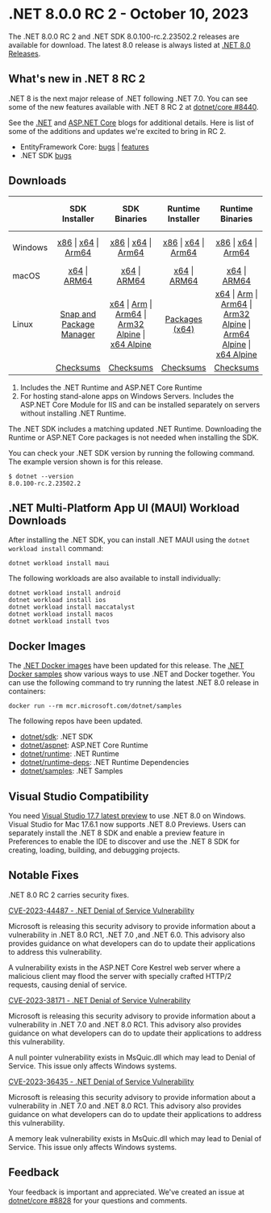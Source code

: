 # .NET 8.0.0 RC 2 - October 10, 2023

The .NET 8.0.0 RC 2 and .NET SDK 8.0.100-rc.2.23502.2 releases are available for download. The latest 8.0 release is always listed at [.NET 8.0 Releases](../README.md).

## What's new in .NET 8 RC 2

.NET 8 is the next major release of .NET following .NET 7.0. You can see some of the new features available with .NET 8 RC 2 at [dotnet/core #8440](https://github.com/dotnet/core/issues/8440).

See the [.NET][dotnet-blog] and [ASP.NET Core][aspnet-blog] blogs for additional details.
Here is list of some of the additions and updates we're excited to bring in RC 2.

* EntityFramework Core: [bugs][ef_bugs] | [features][ef_features]
* .NET SDK [bugs][sdk_bugs]

## Downloads

|           | SDK Installer                        | SDK Binaries                 | Runtime Installer                                        | Runtime Binaries                                 | ASP.NET Core Runtime           |Windows Desktop Runtime          |
| --------- | :------------------------------------------:     | :----------------------:                 | :---------------------------:                            | :-------------------------:                      | :-----------------:            | :-----------------:            |
| Windows   | [x86][dotnet-sdk-win-x86.exe] \| [x64][dotnet-sdk-win-x64.exe] \| [Arm64][dotnet-sdk-win-arm64.exe] | [x86][dotnet-sdk-win-x86.zip] \| [x64][dotnet-sdk-win-x64.zip] \|  [Arm64][dotnet-sdk-win-arm64.zip] | [x86][dotnet-runtime-win-x86.exe] \| [x64][dotnet-runtime-win-x64.exe] \| [Arm64][dotnet-runtime-win-arm64.exe] | [x86][dotnet-runtime-win-x86.zip] \| [x64][dotnet-runtime-win-x64.zip] \| [Arm64][dotnet-runtime-win-arm64.zip] | [x86][aspnetcore-runtime-win-x86.exe] \| [x64][aspnetcore-runtime-win-x64.exe] \|; [Hosting Bundle][dotnet-hosting-win.exe] | [x86][windowsdesktop-runtime-win-x86.exe] \| [x64][windowsdesktop-runtime-win-x64.exe] \| [Arm64][windowsdesktop-runtime-win-arm64.exe] |
| macOS     | [x64][dotnet-sdk-osx-x64.pkg] \| [ARM64][dotnet-sdk-osx-arm64.pkg] | [x64][dotnet-sdk-osx-x64.tar.gz] \| [ARM64][dotnet-sdk-osx-arm64.tar.gz]  | [x64][dotnet-runtime-osx-x64.pkg] \| [ARM64][dotnet-runtime-osx-arm64.pkg] | [x64][dotnet-runtime-osx-x64.tar.gz] \| [ARM64][dotnet-runtime-osx-arm64.tar.gz]| [x64][aspnetcore-runtime-osx-x64.tar.gz] \| [ARM64][aspnetcore-runtime-osx-arm64.tar.gz] | - |
| Linux     |  [Snap and Package Manager](../install-linux.md)  | [x64][dotnet-sdk-linux-x64.tar.gz] \| [Arm][dotnet-sdk-linux-arm.tar.gz]  \| [Arm64][dotnet-sdk-linux-arm64.tar.gz] \| [Arm32 Alpine][dotnet-sdk-linux-musl-arm.tar.gz]  \| [x64 Alpine][dotnet-sdk-linux-musl-x64.tar.gz] | [Packages (x64)][linux-packages] | [x64][dotnet-runtime-linux-x64.tar.gz] \| [Arm][dotnet-runtime-linux-arm.tar.gz] \| [Arm64][dotnet-runtime-linux-arm64.tar.gz] \| [Arm32 Alpine][dotnet-runtime-linux-musl-arm.tar.gz] \| [Arm64 Alpine][dotnet-runtime-linux-musl-arm64.tar.gz] \| [x64 Alpine][dotnet-runtime-linux-musl-x64.tar.gz]  | [x64][aspnetcore-runtime-linux-x64.tar.gz]  \| [Arm][aspnetcore-runtime-linux-arm.tar.gz] \| [Arm64][aspnetcore-runtime-linux-arm64.tar.gz] \| [x64 Alpine][aspnetcore-runtime-linux-musl-x64.tar.gz] | - |
|  | [Checksums][checksums-sdk]                             | [Checksums][checksums-sdk]                                      | [Checksums][checksums-runtime]                             | [Checksums][checksums-runtime]  | [Checksums][checksums-runtime]  | [Checksums][checksums-runtime] |

1. Includes the .NET Runtime and ASP.NET Core Runtime
2. For hosting stand-alone apps on Windows Servers. Includes the ASP.NET Core Module for IIS and can be installed separately on servers without installing .NET Runtime.

The .NET SDK includes a matching updated .NET Runtime. Downloading the Runtime or ASP.NET Core packages is not needed when installing the SDK.

You can check your .NET SDK version by running the following command. The example version shown is for this release.

```console
$ dotnet --version
8.0.100-rc.2.23502.2
```

## .NET Multi-Platform App UI (MAUI) Workload Downloads

 After installing the .NET SDK, you can install .NET MAUI using the `dotnet workload install` command:

 ```console
 dotnet workload install maui
 ```

 The following workloads are also available to install individually:

 ```console
 dotnet workload install android
 dotnet workload install ios
 dotnet workload install maccatalyst
 dotnet workload install macos
 dotnet workload install tvos
 ```

## Docker Images

The [.NET Docker images](https://hub.docker.com/_/microsoft-dotnet) have been updated for this release. The [.NET Docker samples](https://github.com/dotnet/dotnet-docker/blob/main/samples/README.md) show various ways to use .NET and Docker together. You can use the following command to try running the latest .NET 8.0 release in containers:

```console
docker run --rm mcr.microsoft.com/dotnet/samples
```

The following repos have been updated.

* [dotnet/sdk](https://github.com/dotnet/dotnet-docker/blob/main/README.sdk.md): .NET SDK
* [dotnet/aspnet](https://github.com/dotnet/dotnet-docker/blob/main/README.aspnet.md): ASP.NET Core Runtime
* [dotnet/runtime](https://github.com/dotnet/dotnet-docker/blob/main/README.runtime.md): .NET Runtime
* [dotnet/runtime-deps](https://github.com/dotnet/dotnet-docker/blob/main/README.runtime.md): .NET Runtime Dependencies
* [dotnet/samples](https://github.com/dotnet/dotnet-docker/blob/main/README.samples.md): .NET Samples

## Visual Studio Compatibility

You need [Visual Studio 17.7 latest preview](https://visualstudio.microsoft.com) to use .NET 8.0 on Windows. Visual Studio for Mac 17.6.1 now supports .NET 8.0 Previews. Users can separately install the .NET 8 SDK and enable a preview feature in Preferences to enable the IDE to discover and use the .NET 8 SDK for creating, loading, building, and debugging projects.

## Notable Fixes

.NET 8.0 RC 2 carries security fixes.

[CVE-2023-44487 - .NET Denial of Service Vulnerability](https://msrc.microsoft.com/update-guide/vulnerability/CVE-2023-44487)

Microsoft is releasing this security advisory to provide information about a vulnerability in .NET 8.0 RC1, .NET 7.0 ,and .NET 6.0. This advisory also provides guidance on what developers can do to update their applications to address this vulnerability.

A vulnerability exists in the ASP.NET  Core Kestrel web server where a malicious client may flood the server with specially crafted HTTP/2 requests, causing denial of service.

[CVE-2023-38171 - .NET Denial of Service Vulnerability](https://msrc.microsoft.com/update-guide/vulnerability/CVE-2023-38171)

Microsoft is releasing this security advisory to provide information about a vulnerability in .NET 7.0 and .NET 8.0 RC1. This advisory also provides guidance on what developers can do to update their applications to address this vulnerability.

A null pointer vulnerability exists in MsQuic.dll which may lead to Denial of Service. This issue only affects Windows systems.

[CVE-2023-36435 - .NET Denial of Service Vulnerability](https://msrc.microsoft.com/update-guide/vulnerability/CVE-2023-36435)

Microsoft is releasing this security advisory to provide information about a vulnerability in .NET 7.0 and .NET 8.0 RC1. This advisory also provides guidance on what developers can do to update their applications to address this vulnerability.

A memory leak vulnerability exists in MsQuic.dll which may lead to Denial of Service. This issue only affects Windows systems.

## Feedback

Your feedback is important and appreciated. We've created an issue at [dotnet/core #8828](https://github.com/dotnet/core/issues/8828) for your questions and comments.

[checksums-runtime]: https://builds.dotnet.microsoft.com/dotnet/checksums/8.0.0-rc.2-sha.txt
[checksums-sdk]: https://builds.dotnet.microsoft.com/dotnet/checksums/8.0.0-rc.2-sha.txt

[dotnet-blog]:  https://devblogs.microsoft.com/dotnet/announcing-dotnet-8-rc2
[aspnet-blog]: https://devblogs.microsoft.com/dotnet/asp-net-core-updates-in-dotnet-8-rc-2/
[ef_bugs]: https://github.com/dotnet/efcore/issues?q=is%3Aissue+milestone%3A8.0.0-rc2+is%3Aclosed+label%3Atype-bug
[ef_features]: https://github.com/dotnet/efcore/issues?q=is%3Aissue+milestone%3A8.0.0-rc2+is%3Aclosed+label%3Atype-enhancement

[sdk_bugs]: https://github.com/dotnet/sdk/issues?q=is%3Aissue+is%3Aclosed+milestone%3A8.0.1xx
[linux-packages]: ../install-linux.md

[//]: # ( Runtime 8.0.0-rc.2.23479.6)
[dotnet-runtime-linux-arm.tar.gz]: https://download.visualstudio.microsoft.com/download/pr/746338e0-bbc9-462a-ad39-cea55feabd1e/d3ca65fff11bfe2ec5c22be106e6c61e/dotnet-runtime-8.0.0-rc.2.23479.6-linux-arm.tar.gz
[dotnet-runtime-linux-arm64.tar.gz]: https://download.visualstudio.microsoft.com/download/pr/d16acf4b-d37e-4e3e-8f8c-73c7eff96bf0/ceb8eee1c24d194d8614f3b0a885e9ce/dotnet-runtime-8.0.0-rc.2.23479.6-linux-arm64.tar.gz
[dotnet-runtime-linux-musl-arm.tar.gz]: https://download.visualstudio.microsoft.com/download/pr/864823ab-59a5-483f-80a0-34eb9d26e098/61bbd01a246800cfdde48249d8faa347/dotnet-runtime-8.0.0-rc.2.23479.6-linux-musl-arm.tar.gz
[dotnet-runtime-linux-musl-arm64.tar.gz]: https://download.visualstudio.microsoft.com/download/pr/154f1f09-8bcb-4de9-93db-587d1454a978/16db2b4d211ca1629a96ef7298570c60/dotnet-runtime-8.0.0-rc.2.23479.6-linux-musl-arm64.tar.gz
[dotnet-runtime-linux-musl-x64.tar.gz]: https://download.visualstudio.microsoft.com/download/pr/f0b63512-6aec-4d1e-9aa3-eabf541d947d/8470136d9a6a1737b0574d9dca57f278/dotnet-runtime-8.0.0-rc.2.23479.6-linux-musl-x64.tar.gz
[dotnet-runtime-linux-x64.tar.gz]: https://download.visualstudio.microsoft.com/download/pr/4fb768da-b0ff-495f-8673-869c2f7e59bf/527c1e1d55a9fbcdd86018bc62b07a03/dotnet-runtime-8.0.0-rc.2.23479.6-linux-x64.tar.gz
[dotnet-runtime-osx-arm64.pkg]: https://download.visualstudio.microsoft.com/download/pr/049d48f9-e924-424e-8555-87221458e1f9/ac1890c81c8e6c52a96329afce30c8e0/dotnet-runtime-8.0.0-rc.2.23479.6-osx-arm64.pkg
[dotnet-runtime-osx-arm64.tar.gz]: https://download.visualstudio.microsoft.com/download/pr/148f6949-ee92-475f-b45c-814139f2bccb/1e031945c3524f31abac2c8442794875/dotnet-runtime-8.0.0-rc.2.23479.6-osx-arm64.tar.gz
[dotnet-runtime-osx-x64.pkg]: https://download.visualstudio.microsoft.com/download/pr/a1dd621a-97c9-4e6d-ad4f-3d257b9eb4c9/0b629b86765f30c694d727fec87225f7/dotnet-runtime-8.0.0-rc.2.23479.6-osx-x64.pkg
[dotnet-runtime-osx-x64.tar.gz]: https://download.visualstudio.microsoft.com/download/pr/d8b1d5c7-2328-49bb-92d4-7c3db905a1bf/500d836a2747b281059ff025cac9a79e/dotnet-runtime-8.0.0-rc.2.23479.6-osx-x64.tar.gz
[dotnet-runtime-win-arm64.exe]: https://download.visualstudio.microsoft.com/download/pr/bd0302de-8aad-4576-ab4a-d21106c7c78a/44c56634f350a9894e97dbfc58922562/dotnet-runtime-8.0.0-rc.2.23479.6-win-arm64.exe
[dotnet-runtime-win-arm64.zip]: https://download.visualstudio.microsoft.com/download/pr/2f43fe5f-df80-47b7-bdab-677596e05f2c/5ba45cfe163b8662122434c762d3d42e/dotnet-runtime-8.0.0-rc.2.23479.6-win-arm64.zip
[dotnet-runtime-win-x64.exe]: https://download.visualstudio.microsoft.com/download/pr/aebdca89-6bdc-4d2b-8f50-96abd8a21308/1949f6958ea40fd143009059ab3e8efc/dotnet-runtime-8.0.0-rc.2.23479.6-win-x64.exe
[dotnet-runtime-win-x64.zip]: https://download.visualstudio.microsoft.com/download/pr/986289ec-503e-4cdd-bd6d-bb3aae442177/26a18571e620007b90067361618a622b/dotnet-runtime-8.0.0-rc.2.23479.6-win-x64.zip
[dotnet-runtime-win-x86.exe]: https://download.visualstudio.microsoft.com/download/pr/a69b7628-d127-4dff-a808-3da5d7554896/95123b7c28d55ea34f59f9b88f54bcfe/dotnet-runtime-8.0.0-rc.2.23479.6-win-x86.exe
[dotnet-runtime-win-x86.zip]: https://download.visualstudio.microsoft.com/download/pr/9bf45c99-29cf-43ce-be4f-12cea5cad888/2236415a0515db0ce9b5c80d1ad994cc/dotnet-runtime-8.0.0-rc.2.23479.6-win-x86.zip

[//]: # ( WindowsDesktop 8.0.0-rc.2.23479.10)
[windowsdesktop-runtime-win-arm64.exe]: https://download.visualstudio.microsoft.com/download/pr/49108dc5-d835-4a43-8594-845188e1b36a/24d73eeb63bd831a2b4b76a1184fefa5/windowsdesktop-runtime-8.0.0-rc.2.23479.10-win-arm64.exe
[windowsdesktop-runtime-win-x64.exe]: https://download.visualstudio.microsoft.com/download/pr/9c540179-a75c-4418-94fd-3bfe580e4251/6560fb0d71bf6434a4fe17b5cfa00a45/windowsdesktop-runtime-8.0.0-rc.2.23479.10-win-x64.exe
[windowsdesktop-runtime-win-x86.exe]: https://download.visualstudio.microsoft.com/download/pr/c2d2d578-40f2-4055-bf2f-77aec390e710/5dd9089e2fc23e7e87e8a691489cf617/windowsdesktop-runtime-8.0.0-rc.2.23479.10-win-x86.exe

[//]: # ( ASP 8.0.0-rc.2.23480.2)
[aspnetcore-runtime-linux-arm.tar.gz]: https://download.visualstudio.microsoft.com/download/pr/bfa751f5-17fe-489b-bc5d-6f53a578e601/4137a4e66d3c0895035925e7073cb47a/aspnetcore-runtime-8.0.0-rc.2.23480.2-linux-arm.tar.gz
[aspnetcore-runtime-linux-arm64.tar.gz]: https://download.visualstudio.microsoft.com/download/pr/c5d92a9c-c318-422e-b66a-7849199de735/6c3bc3f5958917851fe7dacd383bcaea/aspnetcore-runtime-8.0.0-rc.2.23480.2-linux-arm64.tar.gz
[aspnetcore-runtime-linux-musl-x64.tar.gz]: https://download.visualstudio.microsoft.com/download/pr/382665a5-f3b3-4612-a06c-34ea8dfc9793/bf4f8ab64529b600657bde4e49158f5d/aspnetcore-runtime-8.0.0-rc.2.23480.2-linux-musl-x64.tar.gz
[aspnetcore-runtime-linux-x64.tar.gz]: https://download.visualstudio.microsoft.com/download/pr/0d7fb51b-f30e-4b84-b4c2-b739ec8f7978/68e9fc71fb2c4f01a9c7f25672caf1d1/aspnetcore-runtime-8.0.0-rc.2.23480.2-linux-x64.tar.gz
[aspnetcore-runtime-osx-arm64.tar.gz]: https://download.visualstudio.microsoft.com/download/pr/32f5d2b8-3b63-4d4d-8a7f-876adad4efc0/c1f62a3e480fb0e38faa957d34c0be54/aspnetcore-runtime-8.0.0-rc.2.23480.2-osx-arm64.tar.gz
[aspnetcore-runtime-osx-x64.tar.gz]: https://download.visualstudio.microsoft.com/download/pr/76affdcb-9294-41e4-a5c7-91629309e11b/75a24f3cf07097a94c58e22acf1e709a/aspnetcore-runtime-8.0.0-rc.2.23480.2-osx-x64.tar.gz
[aspnetcore-runtime-win-x64.exe]: https://download.visualstudio.microsoft.com/download/pr/38a7d56f-0d3e-4118-aae3-e547e07a71ca/84363ea03acebee9ef647bfdd819941d/aspnetcore-runtime-8.0.0-rc.2.23480.2-win-x64.exe
[aspnetcore-runtime-win-x86.exe]: https://download.visualstudio.microsoft.com/download/pr/b0f42aad-9cd2-4d99-8287-3ce1abf88dfe/0a0076ab2fbc200705659218941d69d4/aspnetcore-runtime-8.0.0-rc.2.23480.2-win-x86.exe
[dotnet-hosting-win.exe]: https://download.visualstudio.microsoft.com/download/pr/f0a627b7-bd46-4ed2-978d-00a445174074/182420f488062f1983fc392b2fb66967/dotnet-hosting-8.0.0-rc.2.23480.2-win.exe

[//]: # ( SDK 8.0.100-rc.2.23502.2)
[dotnet-sdk-linux-arm.tar.gz]: https://download.visualstudio.microsoft.com/download/pr/89cdc88a-aaf3-4aab-9b76-d663dfcf920b/feb04f8f017eab8d78eef2ae7554d675/dotnet-sdk-8.0.100-rc.2.23502.2-linux-arm.tar.gz
[dotnet-sdk-linux-arm64.tar.gz]: https://download.visualstudio.microsoft.com/download/pr/0247681a-1a4a-4a32-a1a6-4149d56af27e/5bcbf1d8189c2649b16d27f5199e04a4/dotnet-sdk-8.0.100-rc.2.23502.2-linux-arm64.tar.gz
[dotnet-sdk-linux-musl-arm.tar.gz]: https://download.visualstudio.microsoft.com/download/pr/ef76b84f-8f44-42df-a9f8-69832ff2ea91/4b6c4925955563a97d77990fcd02cd23/dotnet-sdk-8.0.100-rc.2.23502.2-linux-musl-arm.tar.gz
[dotnet-sdk-linux-musl-x64.tar.gz]: https://download.visualstudio.microsoft.com/download/pr/10099e3c-c2e0-4f4c-a33e-6477a46f8d6b/f62cb118d5ded76cf81d702353255593/dotnet-sdk-8.0.100-rc.2.23502.2-linux-musl-x64.tar.gz
[dotnet-sdk-linux-x64.tar.gz]: https://download.visualstudio.microsoft.com/download/pr/9144f37e-b370-41ee-a86f-2d2a69251652/bc1d544112ec134184a5aec7f7a1eaf9/dotnet-sdk-8.0.100-rc.2.23502.2-linux-x64.tar.gz
[dotnet-sdk-osx-arm64.pkg]: https://download.visualstudio.microsoft.com/download/pr/0e35f353-a3c0-4fe5-9f8c-9db472d07f50/ae1ad30cfc182e4d7766b2bf4a063097/dotnet-sdk-8.0.100-rc.2.23502.2-osx-arm64.pkg
[dotnet-sdk-osx-arm64.tar.gz]: https://download.visualstudio.microsoft.com/download/pr/6c9084b3-c512-41be-afe5-84e156f250b1/6e1c12684b4c5b95f122f0659f337ab3/dotnet-sdk-8.0.100-rc.2.23502.2-osx-arm64.tar.gz
[dotnet-sdk-osx-x64.pkg]: https://download.visualstudio.microsoft.com/download/pr/69d7c726-56c4-4652-94e5-4e10a5ac846f/4ef542bc620666656a74d0f6e2235fb8/dotnet-sdk-8.0.100-rc.2.23502.2-osx-x64.pkg
[dotnet-sdk-osx-x64.tar.gz]: https://download.visualstudio.microsoft.com/download/pr/2cb4fcbd-ba5d-41c4-9907-8120aa4b5f23/98fd104ada4105462cefb1123a0df533/dotnet-sdk-8.0.100-rc.2.23502.2-osx-x64.tar.gz
[dotnet-sdk-win-arm64.exe]: https://download.visualstudio.microsoft.com/download/pr/9ef2b234-c856-45cc-8346-686683e612cd/169c0c4fa9d55a18a69be6fd59100654/dotnet-sdk-8.0.100-rc.2.23502.2-win-arm64.exe
[dotnet-sdk-win-arm64.zip]: https://download.visualstudio.microsoft.com/download/pr/20be942d-d5da-475b-8a33-dd02182a8887/0e3ee04cfd41010bd879b380a39b6d56/dotnet-sdk-8.0.100-rc.2.23502.2-win-arm64.zip
[dotnet-sdk-win-x64.exe]: https://download.visualstudio.microsoft.com/download/pr/92e8b771-8624-48a6-9ffc-9fda1f301fb4/85b45cdf39b2a773fbf8d5d71c3d4774/dotnet-sdk-8.0.100-rc.2.23502.2-win-x64.exe
[dotnet-sdk-win-x64.zip]: https://download.visualstudio.microsoft.com/download/pr/bbf52fad-c6a2-4b83-a966-fb5c03ab3d61/476acd23413a7f46679c257e0ebe437d/dotnet-sdk-8.0.100-rc.2.23502.2-win-x64.zip
[dotnet-sdk-win-x86.exe]: https://download.visualstudio.microsoft.com/download/pr/8e8b12d2-121d-48d5-a9c6-582a034d6160/6581a9180afbf1d855c9d7f0aa541541/dotnet-sdk-8.0.100-rc.2.23502.2-win-x86.exe
[dotnet-sdk-win-x86.zip]: https://download.visualstudio.microsoft.com/download/pr/53977a97-20a3-4e2e-b187-37755d655100/dfcb40d2b8c80c0c78471488124776fb/dotnet-sdk-8.0.100-rc.2.23502.2-win-x86.zip
